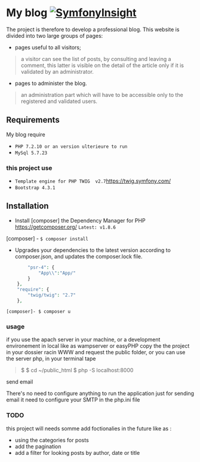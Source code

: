 # My blog [![SymfonyInsight](https://insight.symfony.com/projects/e74be8a4-3513-4f26-899b-28a7d5c3d8b8/big.svg)](https://insight.symfony.com/projects/e74be8a4-3513-4f26-899b-28a7d5c3d8b8)

The project is therefore to develop a professional blog. This website is divided into two large groups of pages:

* pages useful to all visitors;
>a visitor can see the list of posts, by consulting and leaving a comment, this latter is visible on the detail of the article only if it is validated by an administrator.
* pages to administer the blog.
>an administration part which will have to be accessible only to the registered and validated users.
## Requirements
My blog require 
- ``PHP 7.2.10 or an version ulterieure to run``
- ``MySql 5.7.23``
### this project use
- ``Template engine for PHP TWIG 
v2.7``https://twig.symfony.com/
- ``Bootstrap 4.3.1`` 

## Installation
* Install [composer] the Dependency Manager for PHP https://getcomposer.org/
`Latest: v1.8.6`
 
[composer] - `$ composer install`

* Upgrades your dependencies to the latest version according to composer.json, and updates the composer.lock file.

```PHP "autoload":{
        "psr-4": {
            "App\\":"App/"
        }
    },
    "require": {
        "twig/twig": "2.7"
    },
```

`[composer]- $ composer u `



### usage
if you use the apach server in your machine, or a development environement in local like as wampserver or easyPHP copy the the project in your dossier racin WWW and request the public folder,
or you can use the server php, in your terminal tape 
>$ $ cd ~/public_html
>$ php -S localhost:8000 

send email

There's no need to configure anything to run the application just for sending email
it need to configure your SMTP in the php.ini file

### TODO 
this project will needs somme add foctionalies in the future like as :
* using the categories for posts
* add the pagination 
* add a filter for looking posts by author, date or title


